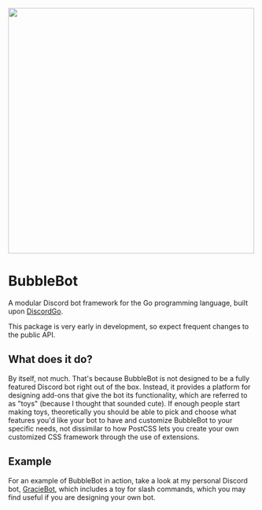 <img
     alt=""
     src="https://user-images.githubusercontent.com/86029592/166123196-80383346-91ad-4ef4-8e96-5395f90dff96.png"
     width="500" />

# BubbleBot
A modular Discord bot framework for the Go programming language, built upon [DiscordGo](https://github.com/bwmarrin/discordgo).

This package is very early in development, so expect frequent changes to the public API.

## What does it do?
By itself, not much. That's because BubbleBot is not designed to be a fully featured Discord bot right out of the box. Instead, it provides a platform for designing add-ons that give the bot its functionality, which are referred to as "toys" (because I thought that sounded cute). If enough people start making toys, theoretically you should be able to pick and choose what features you'd like your bot to have and customize BubbleBot to your specific needs, not dissimilar to how PostCSS lets you create your own customized CSS framework through the use of extensions.

## Example
For an example of BubbleBot in action, take a look at my personal Discord bot, [GracieBot](https://github.com/gracieart/graciebot), which includes a toy for slash commands, which you may find useful if you are designing your own bot.
